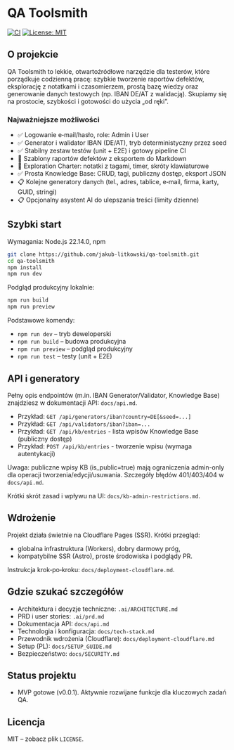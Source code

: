 # QA Toolsmith

[![CI](https://github.com/jakub-litkowski/qa-toolsmith/actions/workflows/ci.yml/badge.svg)](https://github.com/jakub-litkowski/qa-toolsmith/actions)
[![License: MIT](https://img.shields.io/badge/License-MIT-yellow.svg)](LICENSE)

## O projekcie

QA Toolsmith to lekkie, otwartoźródłowe narzędzie dla testerów, które porządkuje codzienną pracę: szybkie tworzenie raportów defektów, eksplorację z notatkami i czasomierzem, prostą bazę wiedzy oraz generowanie danych testowych (np. IBAN DE/AT z walidacją). Skupiamy się na prostocie, szybkości i gotowości do użycia „od ręki”.

### Najważniejsze możliwości

- ✅ Logowanie e‑mail/hasło, role: Admin i User
- ✅ Generator i walidator IBAN (DE/AT), tryb deterministyczny przez seed
- ✅ Stabilny zestaw testów (unit + E2E) i gotowy pipeline CI
- 🚧 Szablony raportów defektów z eksportem do Markdown
- 🚧 Exploration Charter: notatki z tagami, timer, skróty klawiaturowe
- ✅ Prosta Knowledge Base: CRUD, tagi, publiczny dostęp, eksport JSON
- 📋 Kolejne generatory danych (tel., adres, tablice, e‑mail, firma, karty, GUID, stringi)
- 📋 Opcjonalny asystent AI do ulepszania treści (limity dzienne)

## Szybki start

Wymagania: Node.js 22.14.0, npm

```bash
git clone https://github.com/jakub-litkowski/qa-toolsmith.git
cd qa-toolsmith
npm install
npm run dev
```

Podgląd produkcyjny lokalnie:

```bash
npm run build
npm run preview
```

Podstawowe komendy:

- `npm run dev` – tryb deweloperski
- `npm run build` – budowa produkcyjna
- `npm run preview` – podgląd produkcyjny
- `npm run test` – testy (unit + E2E)

## API i generatory

Pełny opis endpointów (m.in. IBAN Generator/Validator, Knowledge Base) znajdziesz w dokumentacji API: `docs/api.md`.

- Przykład: `GET /api/generators/iban?country=DE[&seed=...]`
- Przykład: `GET /api/validators/iban?iban=...`
- Przykład: `GET /api/kb/entries` - lista wpisów Knowledge Base (publiczny dostęp)
- Przykład: `POST /api/kb/entries` - tworzenie wpisu (wymaga autentykacji)

Uwaga: publiczne wpisy KB (is_public=true) mają ograniczenia admin-only dla operacji tworzenia/edycji/usuwania. Szczegóły błędów 401/403/404 w `docs/api.md`.

Krótki skrót zasad i wpływu na UI: `docs/kb-admin-restrictions.md`.

## Wdrożenie

Projekt działa świetnie na Cloudflare Pages (SSR). Krótki przegląd:

- globalna infrastruktura (Workers), dobry darmowy próg,
- kompatybilne SSR (Astro), proste środowiska i podglądy PR.

Instrukcja krok‑po‑kroku: `docs/deployment-cloudflare.md`.

## Gdzie szukać szczegółów

- Architektura i decyzje techniczne: `.ai/ARCHITECTURE.md`
- PRD i user stories: `.ai/prd.md`
- Dokumentacja API: `docs/api.md`
- Technologia i konfiguracja: `docs/tech-stack.md`
- Przewodnik wdrożenia (Cloudflare): `docs/deployment-cloudflare.md`
- Setup (PL): `docs/SETUP_GUIDE.md`
- Bezpieczeństwo: `docs/SECURITY.md`

## Status projektu

- MVP gotowe (v0.0.1). Aktywnie rozwijane funkcje dla kluczowych zadań QA.

## Licencja

MIT – zobacz plik `LICENSE`.

